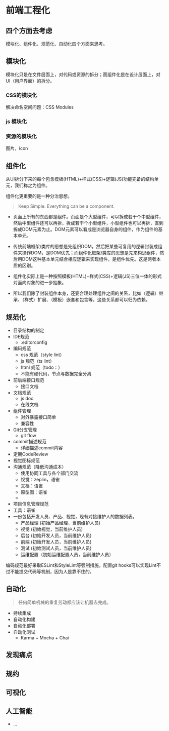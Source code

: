 # 前端工程化

## 四个方面去考虑
模块化、组件化、规范化、自动化四个方面来思考。

## 模块化
模块化只是在文件层面上，对代码或资源的拆分；而组件化是在设计层面上，对UI（用户界面）的拆分。

### CSS的模块化
解决命名空间问题：CSS Modules

### js 模块化

### 资源的模块化
图片，icon

## 组件化
从UI拆分下来的每个包含模板(HTML)+样式(CSS)+逻辑(JS)功能完备的结构单元，我们称之为组件。

组件化更重要的是一种分治思想。
> Keep Simple. Everything can be a component.

- 页面上所有的东西都是组件。页面是个大型组件，可以拆成若干个中型组件，然后中型组件还可以再拆，拆成若干个小型组件，小型组件也可以再拆，直到拆成DOM元素为止。DOM元素可以看成是浏览器自身的组件，作为组件的基本单元。

- 传统前端框架/类库的思想是先组织DOM，然后把某些可复用的逻辑封装成组件来操作DOM，是DOM优先；而组件化框架/类库的思想是先来构思组件，然后用DOM这种基本单元结合相应逻辑来实现组件，是组件优先。这是两者本质的区别。

- 组件化实际上是一种按照模板(HTML)+样式(CSS)+逻辑(JS)三位一体的形式对面向对象的进一步抽象。

- 所以我们除了封装组件本身，还要合理处理组件之间的关系，比如（逻辑）继承、（样式）扩展、（模板）嵌套和包含等，这些关系都可以归为依赖。

## 规范化

- 目录结构的制定
- IDE规范
    - .editorconfig
- 编码规范
    - css 规范（style lint）
    - js 规范（ts lint）
    - html 规范（todo：）
    - 不能有硬代码，节点与数据完全分离
- 前后端接口规范
    - 接口文档
- 文档规范
    - js doc
    - 在线文档
- 组件管理
    - 对外暴露接口简单
    - 兼容性
- Git分支管理
    - git flow
- commit描述规范
    - 详细描述commit内容
- 定期CodeReview
- 视觉图标规范
- 沟通规范（降低沟通成本）
    - 使用协同工具与各个部门交流
    - 视觉：zeplin，语雀
    - 文档：语雀
    - 原型图：语雀
    - 
- 项目信息管理规范
- 工具：语雀
 - 一份包括开发人员、产品、视觉，现有对接维护人的数据列表。
   - 产品经理 (初始产品经理，当前维护人员)
   - 视觉    (初始视觉，当前维护人员)
   - 后台    (初始开发人员，当前维护人员)
   - 前端    (初始开发人员，当前维护人员)
   - 测试    (初始测试人员，当前维护人员)
   - 运维配置（初始运维配置人员，当前维护人员）
 
 编码规范最好采取ESLint和StyleLint等强制措施，配置git hooks可以实现Lint不过不能提交代码等机制，因为人是靠不住的。
    
## 自动化
> 任何简单机械的重复劳动都应该让机器去完成。

- 持续集成
- 自动化构建
- 自动化部署
- 自动化测试
    - Karma + Mocha + Chai
    
    
## 发现痛点

## 规约

## 可视化

## 人工智能
- ...

